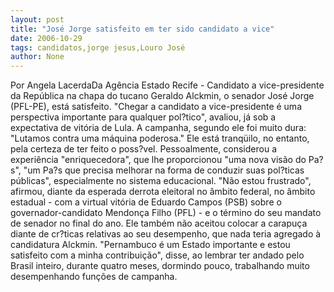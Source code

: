 ```yaml
---
layout: post
title: "José Jorge satisfeito em ter sido candidato a vice"
date: 2006-10-29
tags: candidatos,jorge jesus,Louro José
author: None
---
```

Por Angela LacerdaDa Agência Estado
Recife - Candidato a vice-presidente da República na chapa do tucano Geraldo Alckmin, o senador José Jorge (PFL-PE), está satisfeito. \"Chegar a candidato a vice-presidente é uma perspectiva importante para qualquer pol?tico\", avaliou, já sob a expectativa de vitória de Lula. 
A campanha, segundo ele foi muito dura: \"Lutamos contra uma máquina poderosa.\" Ele está tranqüilo, no entanto, pela certeza de ter feito o poss?vel. 
Pessoalmente, considerou a experiência \"enriquecedora\", que lhe proporcionou \"uma nova visão do Pa?s\", \"um Pa?s que precisa melhorar na forma de conduzir suas pol?ticas públicas\", especialmente no sistema educacional.
\"Não estou frustrado\", afirmou, diante da esperada derrota eleitoral no âmbito federal, no âmbito estadual - com a virtual vitória de Eduardo Campos (PSB) sobre o governador-candidato Mendonça Filho (PFL) - e o término do seu mandato de senador no final do ano. 
Ele também não aceitou colocar a carapuça diante de cr?ticas relativas ao seu desempenho, que nada teria agregado à candidatura Alckmin. \"Pernambuco é um Estado importante e estou satisfeito com a minha contribuição\", disse, ao lembrar ter andado pelo Brasil inteiro, durante quatro meses, dormindo pouco, trabalhando muito desempenhando funções de campanha. 